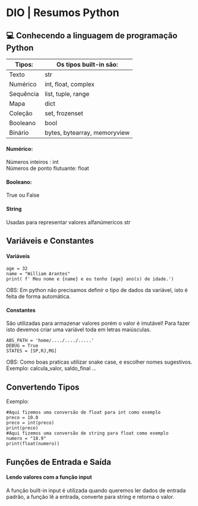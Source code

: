 # DIO | Resumos Python
## 💻 Conhecendo a linguagem de programação Python

| Tipos:   | Os tipos built-in são: |
|----------|---------------------|
| Texto    | str                 |
| Numérico | int, float, complex |
| Sequência| list, tuple, range  |
| Mapa | dict |
| Coleção | set, frozenset |
| Booleano | bool |
| Binário | bytes, bytearray, memoryview |

#### Numérico:  
Números inteiros : int  
Números de ponto flutuante: float 

#### Booleano:
True ou False 

#### String
Usadas para representar valores alfanúmericos
str

## Variáveis e Constantes

#### Variáveis
```
age = 32
name = "William Arantes"
print( f' Meu nome e {name} e eu tenho {age} ano(s) de idade.')
```
OBS: Em python não precisamos definir o tipo de dados da variável, isto é feita de forma automática. 

#### Constantes
São utilizadas para armazenar valores porém o valor é imutável! 
Para fazer isto devemos criar uma variável toda em letras maiúsculas.

```
ABS_PATH = 'home/..../..../.....'
DEBUG = True
STATES = [SP,RJ,MG]
```
OBS: Como boas praticas utilizar snake case, e escolher nomes sugestivos. Exemplo: calcula_valor, saldo_final ...

## Convertendo Tipos
Exemplo:
```
#Aqui fizemos uma conversão de float para int como exemplo
preco = 10.0
preco = int(preco)
print(preco)
#Aqui fizemos uma conversão de string para float como exemplo
numero = "18.9"
print(float(numero))
```
## Funções de Entrada e Saída

#### Lendo valores com a função input  
A função built-in input é utilizada quando queremos ler dados de entrada padrão, a função lê a entrada, converte para string
e retorna o valor.














